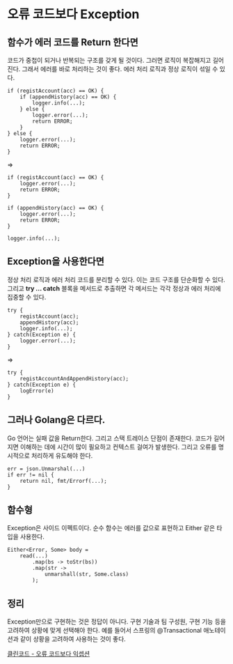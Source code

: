 # 오류 코드보다 Exception

## 함수가 에러 코드를 Return 한다면
코드가 중첩이 되거나 반복되는 구조를 갖게 될 것이다. 그러면 로직이 복잡해지고 길어진다. 그래서 에러를 바로 처리하는 것이 좋다. 에러 처리 로직과 정상 로직이 섞일 수 있다.   

```
if (registAccount(acc) == OK) {
    if (appendHistory(acc) == OK) {
        logger.info(...);
    } else {
        logger.error(...);
        return ERROR;
    }
} else {
    logger.error(...);
    return ERROR;
}
```
=>
```
if (registAccount(acc) == OK) {
    logger.error(...);
    return ERROR;
}

if (appendHistory(acc) == OK) {
    logger.error(...);
    return ERROR;
}

logger.info(...);
```

## Exception을 사용한다면
정상 처리 로직과 에러 처리 코드를 분리할 수 있다. 이는 코드 구조를 단순화할 수 있다. 그리고 <b>try ... catch</b> 블록을 메서드로 추출하면 각 메서드는 각각 정상과 에러 처리에 집중할 수 있다.   

```
try {
    registAccount(acc);
    appendHistory(acc);
    logger.info(...);
} catch(Exception e) {
    logger.error(...);
}
```
=>
```
try {
    registAccountAndAppendHistory(acc);
} catch(Exception e) {
    logError(e)
}
```

## 그러나 Golang은 다르다.
Go 언어는 실패 값을 Return한다. 그리고 스택 트레이스 단점이 존재한다. 코드가 길어지면 이해하는 데에 시간이 많이 필요하고 컨텍스트 걸여가 발생한다. 그리고 오류를 명시적으로 처리하게 유도해야 한다.   

```
err = json.Unmarshal(...)
if err != nil {
    return nil, fmt/Errorf(...);
}
```

## 함수형
Exception은 사이드 이펙트이다. 순수 함수는 에러를 값으로 표현하고 Either 같은 타입을 사용한다.   

```
Either<Error, Some> body =
    read(...)
        .map(bs -> toStr(bs))
        .map(str ->
            unmarshall(str, Some.class)
        );
```

## 정리
Exception만으로 구현하는 것은 정답이 아니다. 구현 기술과 팀 구성원, 구현 기능 등을 고려하여 상황에 맞게 선택해야 한다. 예를 들어서 스프링의 @Transactional 애노테이션과 같이 상황을 고려하여 사용하는 것이 좋다.   

[클린코드 - 오류 코드보다 익셉션](https://www.youtube.com/watch?v=qMZN1G0MwMs)